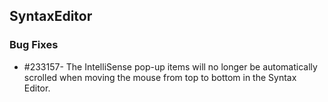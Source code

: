 ## SyntaxEditor

### Bug Fixes

* \#233157- The IntelliSense pop-up items will no longer be automatically scrolled when moving the mouse from top to bottom in the Syntax Editor.
